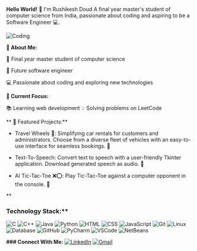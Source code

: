 **Hello World!** 👋 I'm Rushikesh Doud
A final year master's student of computer science from India, passionate about coding and aspiring to be a Software Engineer 💻.

 ![Coding](https://user-images.githubusercontent.com/74038190/212748842-9fcbad5b-6173-4175-8a61-521f3dbb7514.gif)


**🌟 About Me:**

   💼 Final year master student of computer science
   
   🌱 Future software engineer
   
   💻 Passionate about coding and exploring new technologies

**🔧 Current Focus:**

   📚 Learning web development
   💡 Solving problems on LeetCode


**
🌟 Featured Projects:**
   - Travel Wheels 🚗: Simplifying car rentals for customers and administrators. Choose from a diverse fleet of vehicles with an easy-to-use interface for seamless bookings. 🔗

   - Text-To-Speech: Convert text to speech with a user-friendly Tkinter application. Download generated speech as audio. 🔗

   - AI Tic-Tac-Toe ❌⭕: Play Tic-Tac-Toe against a computer opponent in the console. 🔗



**
### Technology Stack:**
![C](https://img.icons8.com/color/48/000000/c-programming.png)    ![C++](https://img.icons8.com/color/48/000000/c-plus-plus-logo.png)    ![Java](https://img.icons8.com/color/48/000000/java-coffee-cup-logo.png)    ![Python](https://img.icons8.com/color/48/000000/python.png)    ![HTML](https://img.icons8.com/color/48/000000/html-5.png)    ![CSS](https://img.icons8.com/color/48/000000/css3.png)    ![JavaScript](https://img.icons8.com/color/48/000000/javascript.png) ![Git](https://img.icons8.com/color/48/000000/git.png)  ![Linux](https://img.icons8.com/color/48/000000/linux.png)   ![Database](https://img.icons8.com/fluent/48/000000/database.png) 
![GitHub](https://img.icons8.com/fluent/48/000000/github.png)   ![PyCharm](https://img.icons8.com/color/48/000000/pycharm.png)   ![VSCode](https://img.icons8.com/color/48/000000/visual-studio-code-2019.png) ![NetBeans](https://img.icons8.com/windows/48/000000/netbeans.png)  



**### Connect With Me:**
 [![LinkedIn](https://img.icons8.com/color/48/000000/linkedin.png)](https://www.linkedin.com/in/rushikesh-doud/)       [![Gmail](https://img.icons8.com/color/48/000000/gmail.png)](mailto:doudrhushikesh@gmail.com)
